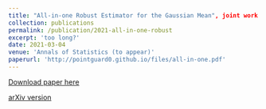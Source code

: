 ```yaml
---
title: "All-in-one Robust Estimator for the Gaussian Mean", joint work with [A. S. Dalalyan](https://adalalyan.github.io/)
collection: publications
permalink: /publication/2021-all-in-one-robust
excerpt: 'too long?'
date: 2021-03-04
venue: 'Annals of Statistics (to appear)'
paperurl: 'http://pointguard0.github.io/files/all-in-one.pdf'
---
```


[Download paper here](http://pointguard0.github.io/files/all-in-one.pdf)

[arXiv version](https://arxiv.org/abs/2002.01432)
